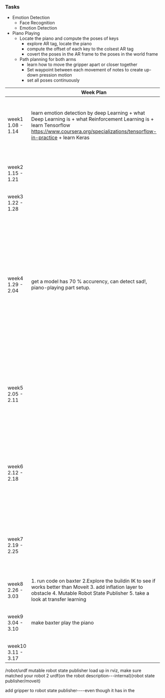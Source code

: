 ### Tasks

+  Emotion Detection
    - Face Recognition
    - Emotion Detection
+  Piano Playing
    - Locate the piano and compute the poses of keys
        - explore AR tag, locate the piano
        - compute the offset of each key to the colsest AR tag
        - covert the poses in the AR frame to the poses in the world frame
    - Path planning for both arms
        - learn how to move the gripper apart or closer together    
        - Set waypoint between each movement of notes to create up-down pression motion
        - set all poses continuously

|  | Week Plan  |  Accomplished | Problems&Answers   | Meeting Summary   |
|---|---|---|---|---|
| week1  1.08  - 1.14  |learn emotion detection by deep Learning + what Deep Learning is + what Reinforcement Learning is + learn Tensorflow https://www.coursera.org/specializations/tensorflow-in-practice + learn Keras ||| dont't do both at the same time. training---> piano--->face recognization. Finish deep learning part ASAP. Do tenserflow/pytorch?|
| week2  1.15 - 1.21  |   |   | Trouble using GPU: 1. how to copy files from local to remote(Could not resolve hostname beast: Name or service not known lost connection---ssh.service?) 2.import keras(unable to open X server `' @ error/import.c/ImportImageCommand/358)3. acceess denied (sudo)  | read paper, find(easy to understand&good model)  |
| week3  1.22 - 1.28  |   |   |  f |train a better model, start doing piano-playing part   |
| week4  1.29 - 2.04  | get a model has 70 % accurency, can detect sad!, piano-playing part setup.  | 1. Apriltag detection failed to detect the tag on the keyboard  -- light condition? 2. failed to do real time detection, can't get the tag detected image -- didn't get the correct image input- remap? // didn't publish to the correct topic? --- the topic is in rostopic list  | CONOR/BLOB/LINE DETECTION|f   |
| week5  2.05 - 2.11  |   | able to detect april tag through left wrist camera and publish the pose info. write the function to convert pose to baxter->tag transformation matrix   | baxter throws weird error |KEEP MOVING FORWAED   |
| week6  2.12 - 2.18  |   | add obstacle(the table) to the baxter plan scene, able to move baxter to the initial config smoothly   |  1. python module: can't find the python module I put in the src/my_package dir--->put the module at the same place with the node 2. when trying to move baxter to the first configuration, always extend the arm and stuck.---> use move_to_joint_positions instead of move to the end-effector position. rosrun baxter_examples joint_recorder.py can record the joint position 3. can't move both hands together ---> moveit_commander.MoveGroupCommander("both_arms"), when set pose target, specify the end effector link: group.set_pose_target(left_target_pose, end_effector_link='left_gripper') 4. NO MOTION PLAN FOUND --> try IK? seems the pose I got is not correct?|f   |
| week7  2.19 - 2.25  |   | get the correct pose,able to move both arm to the tag place in simulation  | 1. box not work? 2. tag orientation hard to find. 3. motion plan for controlling both arm at a time is not as good as controlling separate --> cartesian xxxx 4. connection issue (both simulation and real robot)|1. send to matt the dependencies installed 2. transfer learning(after training the model add your) 3. add inflation layer to obstacle 4.  Mutable Robot State Publisher    |
| week8  2.26 - 3.03  | 1. run code on baxter 2.Explore the buildin IK to see if works better than Moveit 3. add inflation layer to obstacle 4.  Mutable Robot State Publisher 5. take a look at transfer learning|  |  f |f   |
| week9  3.04 - 3.10  | make baxter play the piano  |   | 1. tag index keep changing(guess: the first tag been detected is set to index 0 --> not correct)---> after run the initial pose, echo that tag pose topic and modify my code. 2. wait for message(only want the first message) 3. not go straight downward -->have already keep orientation fixed. Not sure why.-->threshold |1. dig into moveit commander group, try to understand what it actually does. 2. jointstate  |
| week10 3.11 - 3.17  |   |   |   |f   |

/robot/urdf mutable robot state publisher
load up in rviz, make sure matched your robot
2 urdf(on the robot description---internal)(robot state publisher/moveit)


add gripper to robot state publisher----even though it has in the